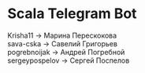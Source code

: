 # Scala Telegram Bot

Krisha11       -> Марина Перескокова\
sava-cska      -> Савелий Григорьев\
pogrebnoijak   -> Андрей Погребной\
sergeypospelov -> Сергей Поспелов
